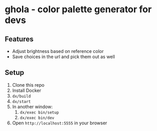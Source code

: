 # ghola - color palette generator for devs

## Features

* Adjust brightness based on reference color
* Save choices in the url and pick them out as well


## Setup

1. Clone this repo
2. Install Docker
3. `dx/build`
4. `dx/start`
5. In another window:
   1. `dx/exec bin/setup`
   2. `dx/exec bin/dev`
6. Open `http://localhost:5555` in your browser
